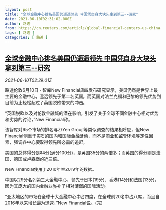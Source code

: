 ```yaml
---
layout: post
title: "全球金融中心排名美国仍遥遥领先 中国凭自身大块头拿到第三--研究"
date: 2021-06-10T02:31:02.000Z
author: 路透
from: https://cn.reuters.com/article/global-financial-centers-us-china-0610-idCNKCS2DM05G
tags: [ 路透 ]
categories: [ 路透 ]
---
```

<!--1623292262000-->
[全球金融中心排名美国仍遥遥领先 中国凭自身大块头拿到第三--研究](https://cn.reuters.com/article/global-financial-centers-us-china-0610-idCNKCS2DM05G)
------

<div>
<div><i>2021-06-10T02:29:01Z</i></div><p>路透伦敦6月10日 - 智库New Financial周四发布研究显示，美国仍然是世界上最主要的金融中心，远远领先于第二名英国。而英国对法兰克福和巴黎的领先优势到目前为止轻松超过了英国脱欧带来的冲击。</p><p>“英国脱欧以及对伦敦金融城的潜在影响，引发了关于全球不同金融中心相对优势和劣势的讨论，”New Financial称。</p><p>该智库对65个市场的排名与Z/Yen Group等类似调查的结果相呼应，但New Financial侧重于实质的国内和国际金融活动，而不是商业和监管环境等定性因素，强调各中心要取得领先所必需的追赶。</p><p>美国的总体得分是84分(满分100分)，是英国35分的两倍多；而英国的得分则是法国、德国或卢森堡的近三倍。</p><p>New Financial使用了2016年至2019年的数据。</p><p>中国以29分名列第三大金融中心，领先于日本(19分)、香港(14分)和法国(13分)，因为其庞大的国内金融业弥补了相对薄弱的国际活动。</p><p>“亚太地区的市场在全球十大金融中心中占四席，在全球前20名中占八席，而且自2016年以来增长最为迅速，”New Financial说。(完)</p>
</div>
